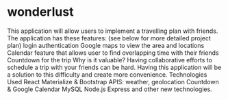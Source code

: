 # wonderlust
This application will allow users to implement a travelling plan with friends. The application has these features: (see below for more detailed project plan)
login authentication 
Google maps to view the area and locations
Calendar feature that allows user to find overlapping time with their friends
Countdown for the trip
Why is it valuable? 
Having collaborative efforts to schedule a trip with your friends can be hard. Having this application will be a solution to this difficulty and create more convenience.
Technologies Used
 React
Materialize & Bootstrap
APIS: weather, geolocation
Countdown & Google Calendar
MySQL
Node.js
Express
and other new technologies. 
